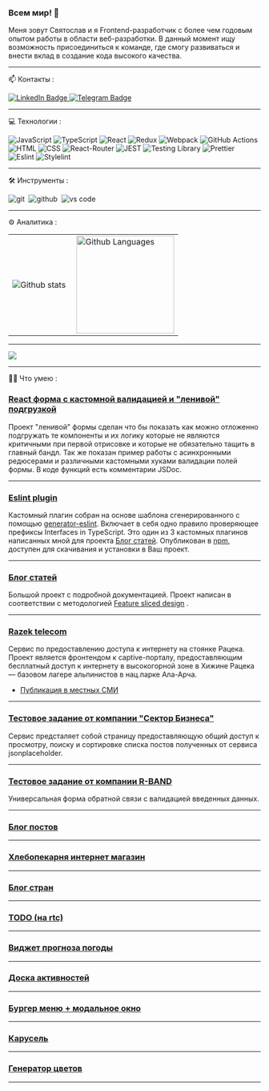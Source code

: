 ### Всем мир! 👋 
Меня зовут Святослав и я Frontend-разработчик с более чем годовым опытом работы в области веб-разработки. В данный момент ищу возможность присоединиться к команде, где смогу развиваться и внести вклад в создание кода высокого качества.

---
📫 Контакты :
<div id="badges">
  <a href="https://www.linkedin.com/in/xkochevnikx/">
    <img src="https://img.shields.io/badge/LinkedIn-blue?style=for-the-badge&logo=linkedin&logoColor=white" alt="LinkedIn Badge"/>
  </a>
  <a href="https://t.me/xkochevnikx">
      <img src="https://img.shields.io/badge/Telegram-blue?style=for-the-badge&logo=telegram&logoColor=white" alt="Telegram Badge"/>
  </a>
</div>

----
💻 Технологии : <br/>

![JavaScript](https://img.shields.io/badge/JavaScript-323330?style=for-the-badge&logo=javascript&logoColor=F7DF1E)
![TypeScript](https://img.shields.io/badge/TypeSctipt-316192?style=for-the-badge&logo=typescript&logoColor=white)
![React](https://img.shields.io/badge/react-%2320232a.svg?style=for-the-badge&logo=react&logoColor=%2361DAFB)
![Redux](https://img.shields.io/badge/redux-%23593d88.svg?style=for-the-badge&logo=redux&logoColor=white)
![Webpack](https://img.shields.io/badge/webpack-%238DD6F9.svg?style=for-the-badge&logo=webpack&logoColor=black)
![GitHub Actions](https://img.shields.io/badge/github%20actions-%232671E5.svg?style=for-the-badge&logo=githubactions&logoColor=white)
![HTML](https://img.shields.io/badge/HTML5-E34F26?style=for-the-badge&logo=html5&logoColor=white)
![CSS](https://img.shields.io/badge/CSS3-1572B6?style=for-the-badge&logo=css3&logoColor=white)
![React-Router](https://img.shields.io/badge/React_Router-CA4245?style=for-the-badge&logo=react-router&logoColor=white)
![JEST](https://img.shields.io/badge/Jest-323330?style=for-the-badge&logo=Jest&logoColor=white)
![Testing Library](https://img.shields.io/badge/testing%20library-323330?style=for-the-badge&logo=testing-library&logoColor=red)
![Prettier](https://img.shields.io/badge/prettier-1A2C34?style=for-the-badge&logo=prettier&logoColor=F7BA3E)
![Eslint](https://img.shields.io/badge/eslint-3A33D1?style=for-the-badge&logo=eslint&logoColor=white)
![Stylelint](https://img.shields.io/badge/stylelint-000?style=for-the-badge&logo=stylelint&logoColor=white)

---
🛠 Инструменты :

<img alt="git" src="https://img.shields.io/badge/git-F05033.svg?&style=for-the-badge&logo=git&logoColor=fff" />&nbsp;
<img alt="github" src="https://img.shields.io/badge/github-000.svg?&style=for-the-badge&logo=github&logoColor=fff" />&nbsp;
<img alt="vs code" src="https://img.shields.io/badge/vs code-007ACC.svg?&style=for-the-badge&logo=visual-studio-code&logoColor=fff" />&nbsp;

---
⚙️ Аналитика : 

<table>
  <tr>
    <td>
      <img align="left" src="https://github-readme-streak-stats.herokuapp.com/?user=xkochevnikx&theme=algolia" alt="Github stats" />
    </td>
    <td>
      <img height="195px" align="right" alt="Github Languages" src="https://github-readme-stats-eight-theta.vercel.app/api/top-langs/?username=xkochevnikx&theme=algolia&layout=compact" />
    </td>
  </tr>
</table>

---

![](https://komarev.com/ghpvc/?username=xkochevnikx)

---
👨‍💻 Что умею  : 
### [React форма с кастомной валидацией и "ленивой" подгрузкой](https://github.com/xkochevnikx/react-form-custom) 
Проект "ленивой" формы сделан что бы показать как можно отложенно подгружать те компоненты и их логику которые не являются критичными при первой отрисовке и которые не обязательно тащить в главный бандл. Так же показан пример работы с асинхронными редюсерами и различными кастомными хуками валидации полей формы.
В коде функций есть комментарии JSDoc.

---
### [Eslint plugin](https://github.com/xkochevnikx/eslint-plugin-interface-prefix-control-svt) 
Кастомный плагин собран на основе шаблона сгенерированного с помощью  [generator-eslint](https://www.npmjs.com/package/generator-eslint).
Включает в себя одно правило проверяющее префиксы Interfaces in TypeScript. Это один из 3 кастомных плагинов написанных мной для проекта [Блог статей](https://github.com/xkochevnikx/production_project). Опубликован в [npm](https://www.npmjs.com/package/eslint-plugin-interface-prefix-control-svt), доступен для скачивания и установки в Ваш проект.

---
### [Блог статей](https://github.com/xkochevnikx/production_project)
Большой проект с подробной документацией. Проект написан в соответствии с методологией [Feature sliced design](https://feature-sliced.design/ru/) .


---
### [Razek telecom](https://github.com/ala-archa/ratzek-services-frontend)
Сервис по предоставлению доступа к интернету на стоянке Рацека. <br/>
Проект является фронтендом к captive-порталу, предоставляющим бесплатный доступ к интернету в высокогорной зоне в Хижине Рацека — базовом лагере альпинистов в нац.парке Ала-Арча. 
- [Публикация в местных СМИ](https://economist.kg/novosti/2023/04/14/alpinist-iz-rossii-za-svoj-schet-provel-internet-v-alplager-v-kyrgyzstane-potratil-100-tysyach-somov/)

---
### [Тестовое задание от компании "Сектор Бизнеса"](https://github.com/xkochevnikx/json-service-post) 
Сервис предсталяет собой страницу предоставляющую общий доступ к просмотру, поиску и сортировке списка постов полученных от сервиса jsonplaceholder.

---
### [Тестовое задание от компании R-BAND](https://github.com/xkochevnikx/formDataProject)
Универсальная форма обратной связи с валидацией введенных данных. 

---
### [Блог постов](https://github.com/xkochevnikx/homework_react) 

---
### [Хлебопекарня интернет магазин](https://github.com/xkochevnikx/bakery_react) 

---
### [Блог стран](https://github.com/xkochevnikx/countries_api) 

---
### [TODO (на rtc)](https://github.com/xkochevnikx/severstalTodoTest)

---
### [Виджет прогноза погоды](https://github.com/xkochevnikx/weatherForecast) 

---
### [Доска активностей](https://github.com/xkochevnikx/active_states)

---
### [Бургер меню + модальное окно](https://github.com/xkochevnikx/component_burger_menu-modal_window) 

---
### [Карусель](https://github.com/xkochevnikx/component_carousel/tree/master)

---
### [Генератор цветов](https://github.com/xkochevnikx/palette_generator)

---





